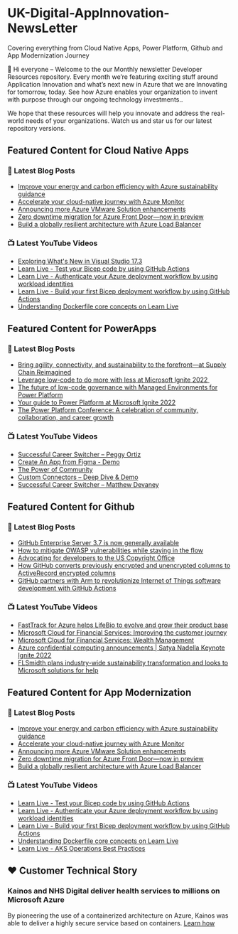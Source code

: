 # UK-Digital-AppInnovation-NewsLetter

Covering everything from Cloud Native Apps, Power Platform, Github and App Modernization Journey

👋 Hi everyone – Welcome to the our Monthly newsletter Developer Resources repository. Every month we’re featuring exciting stuff around Application Innovation and what’s next new in Azure that we are Innovating for tomorrow, today. See how Azure enables your organization to invent with purpose through our ongoing technology investments..


We hope that these resources will help you innovate and address the real-world needs of your organizations. Watch us and star us for our latest repository versions.

## Featured Content for Cloud Native Apps


### 📝 Latest Blog Posts

    
<!-- BLOGCNA:START -->
- [Improve your energy and carbon efficiency with Azure sustainability guidance](https://azure.microsoft.com/blog/improve-your-energy-and-carbon-efficiency-with-azure-sustainability-guidance/)
- [Accelerate your cloud-native journey with Azure Monitor](https://azure.microsoft.com/blog/accelerate-your-cloudnative-journey-with-azure-monitor/)
- [Announcing more Azure VMware Solution enhancements](https://azure.microsoft.com/blog/announcing-more-azure-vmware-solution-enhancements/)
- [Zero downtime migration for Azure Front Door—now in preview](https://azure.microsoft.com/blog/zero-downtime-migration-for-azure-front-door-now-in-preview/)
- [Build a globally resilient architecture with Azure Load Balancer](https://azure.microsoft.com/blog/build-a-globally-resilient-architecture-with-azure-load-balancer-2/)
<!-- BLOGCNA:END -->

### 📺 Latest YouTube Videos

 
<!-- YOUTUBECNA:START -->
- [Exploring What&#39;s New in Visual Studio 17.3](https://www.youtube.com/watch?v=HMOAR5mOMOo)
- [Learn Live - Test your Bicep code by using GitHub Actions](https://www.youtube.com/watch?v=8g_70zP0QTw)
- [Learn Live - Authenticate your Azure deployment workflow by using workload identities](https://www.youtube.com/watch?v=7_J0SeI_aa0)
- [Learn Live - Build your first Bicep deployment workflow by using GitHub Actions](https://www.youtube.com/watch?v=-LhlIqYr3JI)
- [Understanding Dockerfile core concepts on Learn Live](https://www.youtube.com/watch?v=JZ37uCu1gcw)
<!-- YOUTUBECNA:END -->

##  Featured Content for PowerApps
### 📝 Latest Blog Posts
<!-- BLOGPOWER:START -->
- [Bring agility, connectivity, and sustainability to the forefront—at Supply Chain Reimagined](https://cloudblogs.microsoft.com/dynamics365/bdm/2022/10/27/bring-agility-connectivity-and-sustainability-to-the-forefront-at-supply-chain-reimagined/)
- [Leverage low-code to do more with less at Microsoft Ignite 2022 ](https://cloudblogs.microsoft.com/powerplatform/2022/10/12/leverage-low-code-to-do-more-with-less-at-microsoft-ignite-2022/)
- [The future of low-code governance with Managed Environments for Power Platform](https://cloudblogs.microsoft.com/powerplatform/2022/10/12/the-future-of-low-code-governance-with-managed-environments-for-power-platform/)
- [Your guide to Power Platform at Microsoft Ignite 2022](https://cloudblogs.microsoft.com/powerplatform/2022/10/05/your-guide-to-power-platform-at-microsoft-ignite-2022/)
- [The Power Platform Conference: A celebration of community, collaboration, and career growth](https://cloudblogs.microsoft.com/powerplatform/2022/09/20/the-power-platform-conference-a-celebration-of-community-collaboration-and-career-growth/)
<!-- BLOGPOWER:END -->
 ### 📺 Latest YouTube Videos
    
<!-- YOUTUBEPOWER:START -->
- [Successful Career Switcher – Peggy Ortiz](https://www.youtube.com/watch?v=aKfXLZK-u00)
- [Create An App from Figma - Demo](https://www.youtube.com/watch?v=nJmnLEWaHOA)
- [The Power of Community](https://www.youtube.com/watch?v=HhKWfIjo8nE)
- [Custom Connectors – Deep Dive &amp; Demo](https://www.youtube.com/watch?v=-RfyvImU1mw)
- [Successful Career Switcher – Matthew Devaney](https://www.youtube.com/watch?v=o-dIRVcciTs)
<!-- YOUTUBEPOWER:END -->

##  Featured Content for Github
### 📝 Latest Blog Posts
<!-- BLOGGITHUB:START -->
- [GitHub Enterprise Server 3.7 is now generally available](https://github.blog/2022-11-08-github-enterprise-server-3-7-is-now-generally-available/)
- [How to mitigate OWASP vulnerabilities while staying in the flow](https://github.blog/2022-11-04-how-to-mitigate-owasp-vulnerabilities-while-staying-in-the-flow/)
- [Advocating for developers to the US Copyright Office](https://github.blog/2022-11-03-advocating-for-developers-to-the-us-copyright-office/)
- [How GitHub converts previously encrypted and unencrypted columns to ActiveRecord encrypted columns](https://github.blog/2022-11-03-how-github-converts-previously-encrypted-and-unencrypted-columns-to-activerecord-encrypted-columns/)
- [GitHub partners with Arm to revolutionize Internet of Things software development with GitHub Actions](https://github.blog/2022-11-02-github-partners-with-arm-to-revolutionize-internet-of-things-software-development-with-github-actions/)
<!-- BLOGGITHUB:END -->
### 📺 Latest YouTube Videos
<!-- YOUTUBEGITHUB:START -->
- [FastTrack for Azure helps LifeBio to evolve and grow their product base](https://www.youtube.com/watch?v=2dmzv4R_Kls)
- [Microsoft Cloud for Financial Services: Improving the customer journey](https://www.youtube.com/watch?v=CjUbQe1ys0c)
- [Microsoft Cloud for Financial Services: Wealth Management](https://www.youtube.com/watch?v=5JW9F8g7_6s)
- [Azure confidential computing announcements | Satya Nadella Keynote Ignite 2022](https://www.youtube.com/watch?v=ulNtbG_EZUI)
- [FLSmidth plans industry-wide sustainability transformation and looks to Microsoft solutions for help](https://www.youtube.com/watch?v=V5Br8Xv4BNE)
<!-- YOUTUBEGITHUB:END -->
##  Featured Content for App Modernization
### 📝 Latest Blog Posts
<!-- BLOGAPPMOD:START -->
- [Improve your energy and carbon efficiency with Azure sustainability guidance](https://azure.microsoft.com/blog/improve-your-energy-and-carbon-efficiency-with-azure-sustainability-guidance/)
- [Accelerate your cloud-native journey with Azure Monitor](https://azure.microsoft.com/blog/accelerate-your-cloudnative-journey-with-azure-monitor/)
- [Announcing more Azure VMware Solution enhancements](https://azure.microsoft.com/blog/announcing-more-azure-vmware-solution-enhancements/)
- [Zero downtime migration for Azure Front Door—now in preview](https://azure.microsoft.com/blog/zero-downtime-migration-for-azure-front-door-now-in-preview/)
- [Build a globally resilient architecture with Azure Load Balancer](https://azure.microsoft.com/blog/build-a-globally-resilient-architecture-with-azure-load-balancer-2/)
<!-- BLOGAPPMOD:END -->
### 📺 Latest YouTube Videos
<!-- YOUTUBEAPPMOD:START -->
- [Learn Live - Test your Bicep code by using GitHub Actions](https://www.youtube.com/watch?v=8g_70zP0QTw)
- [Learn Live - Authenticate your Azure deployment workflow by using workload identities](https://www.youtube.com/watch?v=7_J0SeI_aa0)
- [Learn Live - Build your first Bicep deployment workflow by using GitHub Actions](https://www.youtube.com/watch?v=-LhlIqYr3JI)
- [Understanding Dockerfile core concepts on Learn Live](https://www.youtube.com/watch?v=JZ37uCu1gcw)
- [Learn Live - AKS Operations Best Practices](https://www.youtube.com/watch?v=sWKxNmS5auw)
<!-- YOUTUBEAPPMOD:END -->


## ♥️ Customer Technical Story 

### Kainos and NHS Digital deliver health services to millions on Microsoft Azure

By pioneering the use of a containerized architecture on Azure, Kainos was able to deliver a highly secure service based on containers. [Learn how](https://customers.microsoft.com/en-us/story/1368348549535774520-kainos-and-nhs-digital-deliver-health-services-to-millions-on-microsoft-azure)


